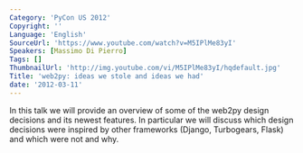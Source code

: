 ```yaml
---
Category: 'PyCon US 2012'
Copyright: ''
Language: 'English'
SourceUrl: 'https://www.youtube.com/watch?v=M5IPlMe83yI'
Speakers: [Massimo Di Pierro]
Tags: []
ThumbnailUrl: 'http://img.youtube.com/vi/M5IPlMe83yI/hqdefault.jpg'
Title: 'web2py: ideas we stole and ideas we had'
date: '2012-03-11'
---
```

In this talk we will provide an overview of some of the web2py design
decisions and its newest features. In particular we will discuss which design
decisions were inspired by other frameworks (Django, Turbogears, Flask) and
which were not and why.

